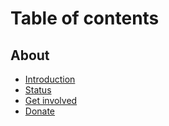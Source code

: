# Table of contents

## About

* [Introduction](README.md)
* [Status](about/status.md)
* [Get involved](<README (1).md>)
* [Donate](about/donate.md)
